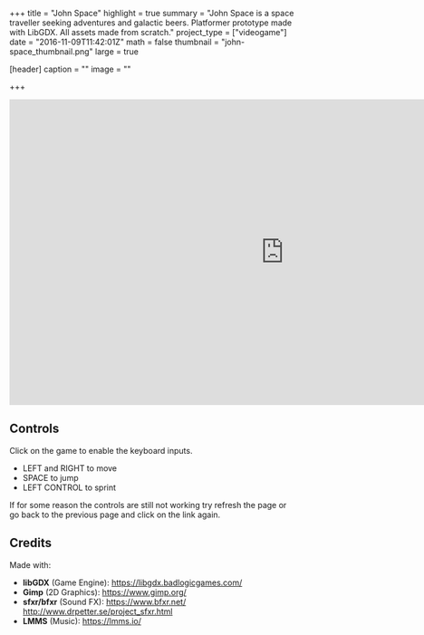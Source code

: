 +++
title = "John Space"
highlight = true
summary = "John Space is a space traveller seeking adventures and galactic beers. Platformer prototype made with LibGDX. All assets made from scratch."
project_type = ["videogame"]
date = "2016-11-09T11:42:01Z"
math = false
thumbnail = "john-space_thumbnail.png"
large = true

[header]
  caption = ""
  image = ""

+++
<iframe frameborder="0" src="https://itch.io/embed-upload/822796?color=333333" allowfullscreen="" width="968" height="540">
 <p>Your browser does not support iframes. Please try the game here: https://nodragem.itch.io/john-space </p>

</iframe>

## Controls

Click on the game to enable the keyboard inputs.

- LEFT and RIGHT to move
- SPACE to jump
- LEFT CONTROL to sprint

If for some reason the controls are still not working try refresh the page or go back to the previous page and click on the link again.

## Credits

Made with:

- **libGDX** (Game Engine): https://libgdx.badlogicgames.com/
- **Gimp** (2D Graphics): https://www.gimp.org/
- **sfxr/bfxr** (Sound FX): https://www.bfxr.net/ http://www.drpetter.se/project_sfxr.html
- **LMMS** (Music): https://lmms.io/
